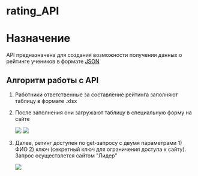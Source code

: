 # rating_API
<h1> Назначение </h1>
	<p>API предназначена для создания возможности получения данных о рейтинге учеников в формате <a href="https://www.json.org/">JSON</a></p>
	<h2>Алгоритм работы c API</h2>
	<ol>
		<li>
			<p>Работники ответственные за составление рейтинга заполняют таблицу в формате .xlsx</p>
		</li>
		<li>
			<p>После заполнения они загружают таблицу в специальную форму на сайте</p>
			<img src="http://i63.tinypic.com/sku6io.png">
			<img src="http://i66.tinypic.com/2zfk9d2.png">
		</li>
		<li>
			<p>Далее, ретинг доступен по get-запросу с двумя параметрами 1) ФИО 2) ключ (секретный ключ для ограничения доступа к сайту). Запрос осуществлется сайтом "Лидер"</p>
			<img src="http://i63.tinypic.com/j7yyc7.png">
		</li>
	</ol>

